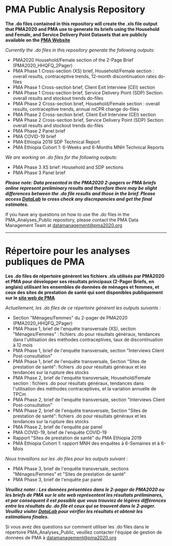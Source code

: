 # PMA Public Analysis Repository
**The .do files contained in this repository will create the .xls file output that PMA2020 and PMA use to generate its briefs using the Household and Female, and Service Delivery Point Datasets that are publicly available on the [PMA Website](https://www.pmadata.org/data/available-datasets)**

_Currently the .do files in this repository generate the following outputs:_
- PMA2020 Household/Female section of the 2-Page Brief (PMA2020_HHQFQ_2Pager)
- PMA Phase 1 Cross-section (XS) brief, Household/Female section : overall results, contraceptive trends, 12-month discontinuation rates do-files
- PMA Phase 1 Cross-section brief, Client Exit Interview (CEI) section
- PMA Phase 1 Cross-section brief, Service Delivery Point (SDP) Section: overall results and stockout trends do-files
- PMA Phase 2 Cross-section brief, Household/Female section : overall results, contraceptive trends, annual mCPR change do-files
- PMA Phase 2 Cross-section brief, Client Exit Interview (CEI) section
- PMA Phase 2 Cross-section brief, Service Delivery Point (SDP) Section: overall results and stockout trends do-files
- PMA Phase 2 Panel brief
- PMA COVID-19 brief
- PMA Ethiopia 2019 SDP Technical Report
- PMA Ethiopia Cohort 1: 6-Weeks and 6-Months MNH Technical Reports

_We are working on .do files for the following outputs:_
- PMA Phase 3 XS brief: Household and SDP sections
- PMA Phase 3 Panel brief 

***Please note: Data presented in the PMA2020 2-pagers or PMA briefs online represent preliminary results and therefore there may be slight differences between the .do file results and those in the brief. Please access [DataLab](https://datalab.pmadata.org/) to cross check any discrepancies and get the final estimates.***

If you have any questions on how to use the .do files in the PMA_Analyses_Public repository, please contact the PMA Data Management Team at [datamanagement@pma2020.org](mailto:datamanagement@pma2020.org)
___

# Répertoire pour les analyses publiques de PMA
**Les .do files de répertoire génèrent les fichiers .xls utilisés par PMA2020 et PMA pour développer ses résultats principaux (2-Pager Briefs, en anglais) utilisant les ensembles de données de ménages et femmes, et ceux des sites de prestation de santé qui sont disponibles publiquement sur le [site web de PMA](https://www.pmadata.org/data/available-datasets)**

_Actuellement, les .do files de ce répertoire génèrent les outputs suivants :_
- Section "Ménages/Femmes" du 2-pager de PMA2020 (PMA2020_HHQFQ_2Pager)
- PMA Phase 1, brief de l'enquête transversale (XS), section "Ménages/Femmes" : fichiers .do pour résultats généraux, tendances dans l'utilisation des méthodes contraceptives, taux de discontinuation à 12 mois
- PMA Phase 1, brief de l'enquête transversale, section "Interviews Client Post-consultation"
- PMA Phase 1, brief de l'enquête transversale, Section "Sites de prestation de santé": fichiers .do pour résultats généraux et les tendances sur la rupture des stocks
- PMA Phase 2, brief de l'enquête transversale, Household/Female section : fichiers .do pour résultats généraux, tendances dans l'utilisation des méthodes contraceptives, et la variation annuelle de TPCm
- PMA Phase 2, brief de l'enquête transversale, section "Interviews Client Post-consultation"
- PMA Phase 2, brief de l'enquête transversale, Section "Sites de prestation de santé": fichiers .do pour résultats généraux et les tendances sur la rupture des stocks
- PMA Phase 2, brief de l'enquête par panel
- PMA COVID-19, brief de l'enquête COVID-19
- Rapport "Sites de prestation de santé" du PMA Ethiopia 2019
- PMA Ethiopia Cohort 1: rapport MNH des enquêtes à 6-Semaines et à 6-Mois

_Nous travaillons sur les .do files pour les outputs suivant :_
- PMA Phase 3, brief de l'enquête transversale, sections "Ménages/Femmes" et "Sites de prestation de santé"
- PMA Phase 3, brief de l'enquête par panel

***Veuillez noter : Les données présentées dans le 2-pager de PMA2020 ou les briefs de PMA sur le site web représentent les résultats préliminares, et par conséquent il est possible que vous trouviez de légères différences entre les résultats du .do file et ceux qui se trouvent dans le 2-pager. Veuillez visiter [DataLab](https://datalab.pmadata.org/) pour vérifier les résultats et obtenir les estimations finales.***

Si vous avez des questions sur comment utiliser les .do files dans le répertoire PMA_Analyses_Public, veuillez contacter l'équipe de gestion de données de PMA à [datamanagement@pma2020.org](mailto:datamanagement@pma2020.org)
